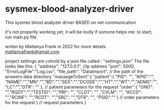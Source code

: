 # sysmex-blood-analyzer-driver
This sysmex blood analyzer driver BASED on net communication 

it's not properlly working yet, it will be lovlly if somone helps me.
to start, run main.py file

writen by Mattanya Frank in 2022 for more details mattanyafrank@gmail.com

project settings are cotrold by a json file called : "settings.json" 
The file looks like this: 
{ "address": "127.0.0.1", //Ip address 
"port": 5000, 
"ErrorLogFile":"Log.csv", 
"file_path": "DataImport", // the path of the answers data directory 
"massegeToSent":{ "patient":{ "PID": "", "APID":"", "NAME":"","MN":"","BD":"","SEX":"","DCODE":"","HT":"","WT":"","ADMS":"","LC":"","DTR": "" }, // patient parameters for the request 
"order":{ "ONO": "","RQDT":"","TESTID": "","PRI": "", "CLDT": "" ,"CVLM": "", "ACCD": "","RCINF": "","RCDT": "","SRC": "","DTR": "", "PSID":"" } // order parameters for the request } // request parameters }
